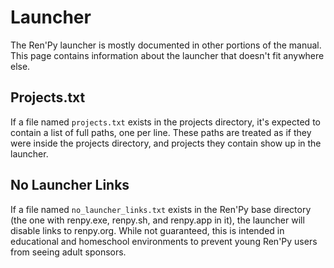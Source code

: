 # Launcher

The Ren'Py launcher is mostly documented in other portions of the manual. This page contains information about the launcher that doesn't fit anywhere else.

## Projects.txt

If a file named `projects.txt` exists in the projects directory, it's expected to contain a list of full paths, one per line. These paths are treated as if they were inside the projects directory, and projects they contain show up in the launcher.

## No Launcher Links

If a file named `no_launcher_links.txt` exists in the Ren'Py base directory (the one with renpy.exe, renpy.sh, and renpy.app in it), the launcher will disable links to renpy.org. While not guaranteed, this is intended in educational and homeschool environments to prevent young Ren'Py users from seeing adult sponsors.
